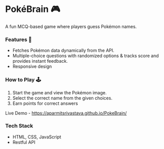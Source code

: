 # PokéBrain 🎮
A fun MCQ-based game where players guess Pokémon names.

### Features 🚀
- Fetches Pokémon data dynamically from the API.
- Multiple-choice questions with randomized options & tracks score and provides instant feedback.
- Responsive design

### How to Play 🕹️
1. Start the game and view the Pokémon image.
2. Select the correct name from the given choices.
3. Earn points for correct answers

Live Demo - https://aparmitsrivastava.github.io/PokeBrain/

### Tech Stack 
- HTML, CSS, JavaScript
- Restful API



